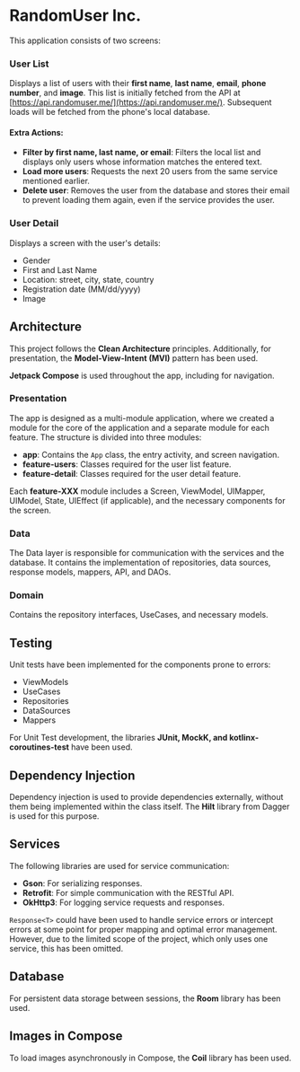 # RandomUser Inc.

This application consists of two screens:

### User List
Displays a list of users with their **first name**, **last name**, **email**, **phone number**, and **image**. This list is initially fetched from the API at [https://api.randomuser.me/](https://api.randomuser.me/). Subsequent loads will be fetched from the phone's local database.

#### Extra Actions:
* **Filter by first name, last name, or email**: Filters the local list and displays only users whose information matches the entered text.
* **Load more users**: Requests the next 20 users from the same service mentioned earlier.
* **Delete user**: Removes the user from the database and stores their email to prevent loading them again, even if the service provides the user.

### User Detail
Displays a screen with the user's details:
* Gender
* First and Last Name
* Location: street, city, state, country
* Registration date (MM/dd/yyyy)
* Image

## Architecture
This project follows the **Clean Architecture** principles. Additionally, for presentation, the **Model-View-Intent (MVI)** pattern has been used.

**Jetpack Compose** is used throughout the app, including for navigation.

### Presentation
The app is designed as a multi-module application, where we created a module for the core of the application and a separate module for each feature. The structure is divided into three modules:
* **app**: Contains the `App` class, the entry activity, and screen navigation.
* **feature-users**: Classes required for the user list feature.
* **feature-detail**: Classes required for the user detail feature.

Each **feature-XXX** module includes a Screen, ViewModel, UIMapper, UIModel, State, UIEffect (if applicable), and the necessary components for the screen.

### Data
The Data layer is responsible for communication with the services and the database. It contains the implementation of repositories, data sources, response models, mappers, API, and DAOs.

### Domain
Contains the repository interfaces, UseCases, and necessary models.

## Testing
Unit tests have been implemented for the components prone to errors:
* ViewModels
* UseCases
* Repositories
* DataSources
* Mappers

For Unit Test development, the libraries **JUnit, MockK, and kotlinx-coroutines-test** have been used.

## Dependency Injection
Dependency injection is used to provide dependencies externally, without them being implemented within the class itself. The **Hilt** library from Dagger is used for this purpose.

## Services
The following libraries are used for service communication:
* **Gson**: For serializing responses.
* **Retrofit**: For simple communication with the RESTful API.
* **OkHttp3**: For logging service requests and responses.

`Response<T>` could have been used to handle service errors or intercept errors at some point for proper mapping and optimal error management. However, due to the limited scope of the project, which only uses one service, this has been omitted.

## Database
For persistent data storage between sessions, the **Room** library has been used.

## Images in Compose
To load images asynchronously in Compose, the **Coil** library has been used.
